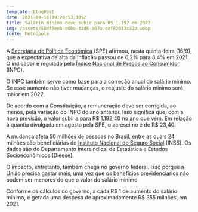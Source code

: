 ```yaml
---
template: BlogPost
date: 2021-09-16T19:26:53.105Z
title: Salário mínimo deve subir para R$ 1.192 em 2022
img: /assets/58df0eeb-c0be-4ad6-a07a-cef82033c32b.webp
fonte: Metrópole
---
```

A [Secretaria de Política Econômica](https://www.metropoles.com/search?q=Secretaria+de+Pol%C3%ADtica+Econ%C3%B4mica) (SPE) afirmou, nesta quinta-feira (16/9), que a expectativa de alta da inflação passou de 6,2% para 8,4% em 2021. O indicador é regulado pelo [Índice Nacional de Preços ao Consumidor](https://www.metropoles.com/search?q=%C3%8Dndice+Nacional+de+Pre%C3%A7os+ao+Consumidor) (INPC).

O INPC também serve como base para a correção anual do salário mínimo. Se esse aumento não tiver mudanças, o reajuste do salário mínimo será maior em 2022.

De acordo com a Constituição, a remuneração deve ser corrigida, ao menos, pela variação do INPC do ano anterior. Isso significa que, com a nova previsão, o valor subiria para R$ 1.192,40 no ano que vem. Em relação à quantia divulgada em agosto pela SPE, o acréscimo é de R$ 23,40.

A mudança afeta 50 milhões de pessoas no Brasil, entre as quais 24 milhões são beneficiárias do [Instituto Nacional do Seguro Social](https://www.metropoles.com/search?q=Instituto+Nacional+do+Seguro+Social) (INSS). Os dados são do Departamento Intersindical de Estatística e Estudos Socioeconômicos (Dieese).

O impacto, entretanto, também chega no governo federal. Isso porque a União precisa gastar mais, uma vez que os benefícios previdenciários não podem ser menores do que o valor do salário mínimo.

Conforme os cálculos do governo, a cada R$ 1 de aumento do salário mínimo, é gerada uma despesa de aproximadamente R$ 355 milhões, em 2021.